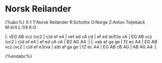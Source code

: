 # Norsk Reilander

{%abc%}
X:1
T:Norsk Reiländer
R:Schottis
O:Norge
Z:Anton Teljebäck
M:4/4
L:1/8
K:G

|: vEG AB vcz (vc2 | c)d ef e4 | vef ed cA cd | ef ed (e/f/)e cA | EG AB vcz (vc2 | c)d ef e4 | ef ed cA cA | B2 AG A4 :|
|: vab af ga ge | f2 ec A4 | EG AB vcz (vc2 | c)d ef e3(va | a)b af ga ge | f2 ec A4 | EG AB cB AG | AB AG A4 :| 

{%endabc%}
